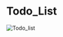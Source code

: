 # Todo_List
![Todo_list](https://github.com/kosupe/Todo_List/assets/149388361/3ad09a96-17c8-4322-ba39-a049ae396911)
